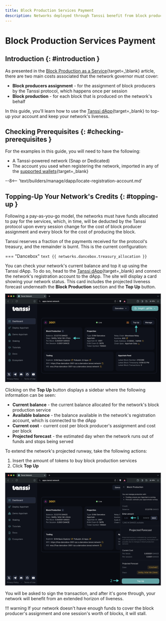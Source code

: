 ```yaml
---
title: Block Production Services Payment
description: Networks deployed through Tanssi benefit from block production services provided by a set of node operators, which are compensated with Tanssi tokens.
---
```


# Block Production Services Payment

## Introduction {: #introduction }

As presented in the [Block Production as a Service](/learn/tanssi/technical-features/#services-payments){target=_\blank} article, there are two main costs associated that the network governor must cover: 

- **Block producers assignment** - for the assignment of block producers by the Tanssi protocol, which happens once per session
- **Block production** - for each block that is produced on the network's behalf

In this guide, you'll learn how to use the [Tanssi dApp](https://apps.tanssi.network){target=\_blank} to top-up your account and keep your network's liveness.

## Checking Prerequisites {: #checking-prerequisites }

For the examples in this guide, you will need to have the following:

- A Tanssi-powered network (Snap or Dedicated)
- The account you used when registering the network, imported in any of the [supported wallets](/builders/deploy/dapp/#supported-wallets){target=\_blank}

--8<-- 'text/builders/manage/dapp/locate-registration-account.md'

## Topping-Up Your Network's Credits {: #topping-up }

Following a pay-as-you-go model, the networks must have funds allocated to pay for the services, which, in time, will be deducted by the Tanssi protocol upon every session change for the cost of block producer assignment and every block for the cost of producing the block.

Tanssi reserves a fraction of the payments received for the protocol's treasury, and the remainder is burnt. This is the current configuration:

=== "Dancebox"
    ```text
    {{ networks.dancebox.treasury_allocation }}
    ```

You can check your network's current balance and top it up using the Tanssi dApp. To do so, head to the [Tanssi dApp](https://apps.tanssi.network/){target=\_blank} and connect the network's registration account to the dApp. The site will display a card showing your network status. This card includes the projected liveness forecast underneath the **Block Production** section and the **Top Up** button.

![Top-up action button in the dApp](/images/builders/manage/dapp/services-payment/services-payment-1.webp)

Clicking on the **Top Up** button displays a sidebar where the following information can be seen:

- **Current balance** - the current balance allocated for the network's block production service
- **Available balance** - the balance available in the network's registration account, which is connected to the dApp
- **Current cost** - current cost per block producer's assignment and cost per block
- **Projected forecast** - the estimated day when the network runs out of funds and stops being served

To extend the network's projected runway, take the following actions:

1. Insert the amount of tokens to buy block production services
2. Click **Top Up**

![Top-up sidebar](/images/builders/manage/dapp/services-payment/services-payment-2.webp)

You will be asked to sign the transaction, and after it's gone through, your network will benefit from an extended horizon of liveness.

!!! warning
    If your network doesn't have enough funds to cover the block producer's assignment and one session's worth of blocks, it will stall.